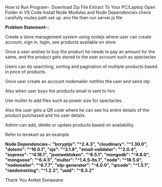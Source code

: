 How to Run Program-:
Download Zip File 
Extract To Your PC/Laptop
Open Folder in VS Code 
Install Node Modules and Node Dependencies
check carefully routes path
set up .env file 
then run server.js file 


**Problem Statement-:**

Create a store management system using nodejs where user can create account, sign in, login, see products available on store

Once a user wishes to buy the product he needs to pay an amount for the same, and the product gets stored to the user account such as spectacles

Users can do searching, sorting and pagination of multiple products based in price of products.

Once user create an account nodemailer notifies the user and send otp

Also when user buys the products email is sent to him

Use multer to add files such as power size for spectacles.

Also the user gets a QR code where he can see his entire details of the product purchased and his user details.

Admin can add, delete or update products based on availability.

Refer to lenskart as an example

**Node Dependencies-:**
    **"bcryptjs": "^2.4.3",
    "cloudinary": "^1.30.0",
    "dotenv": "^16.0.1",
    "ejs": "^3.1.8",
    "email-validator": "^2.0.4",
    "express": "^4.18.1",
    "jsonwebtoken": "^8.5.1",
    "mongodb": "^4.8.0",
    "mongoose": "^6.4.5",
    "multer": "^1.4.5-lts.1",
    "node": "^18.5.0",
    "nodemailer": "^6.7.7",
    "otp-generator": "^4.0.0",
    "qrcode": "^1.5.1",
    "randomstring": "^1.2.2",
    "uuid": "^8.3.2"**
    
Thank You 
Aniket Sonawane





